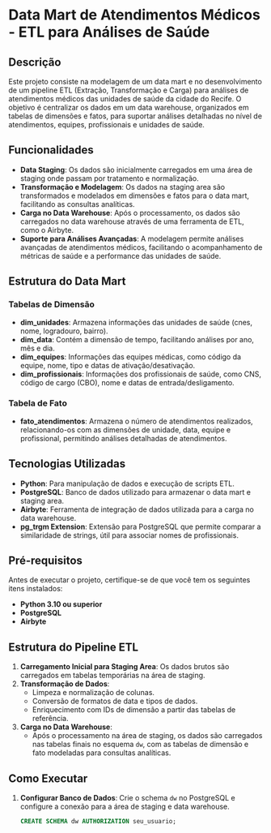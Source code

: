 # Data Mart de Atendimentos Médicos - ETL para Análises de Saúde

## Descrição

Este projeto consiste na modelagem de um data mart e no desenvolvimento de um pipeline ETL (Extração, Transformação e Carga) para análises de atendimentos médicos das unidades de saúde da cidade do Recife. O objetivo é centralizar os dados em um data warehouse, organizados em tabelas de dimensões e fatos, para suportar análises detalhadas no nível de atendimentos, equipes, profissionais e unidades de saúde.

## Funcionalidades

- **Data Staging**: Os dados são inicialmente carregados em uma área de staging onde passam por tratamento e normalização.
- **Transformação e Modelagem**: Os dados na staging area são transformados e modelados em dimensões e fatos para o data mart, facilitando as consultas analíticas.
- **Carga no Data Warehouse**: Após o processamento, os dados são carregados no data warehouse através de uma ferramenta de ETL, como o Airbyte.
- **Suporte para Análises Avançadas**: A modelagem permite análises avançadas de atendimentos médicos, facilitando o acompanhamento de métricas de saúde e a performance das unidades de saúde.

## Estrutura do Data Mart

### Tabelas de Dimensão

- **dim_unidades**: Armazena informações das unidades de saúde (cnes, nome, logradouro, bairro).
- **dim_data**: Contém a dimensão de tempo, facilitando análises por ano, mês e dia.
- **dim_equipes**: Informações das equipes médicas, como código da equipe, nome, tipo e datas de ativação/desativação.
- **dim_profissionais**: Informações dos profissionais de saúde, como CNS, código de cargo (CBO), nome e datas de entrada/desligamento.

### Tabela de Fato

- **fato_atendimentos**: Armazena o número de atendimentos realizados, relacionando-os com as dimensões de unidade, data, equipe e profissional, permitindo análises detalhadas de atendimentos.

## Tecnologias Utilizadas

- **Python**: Para manipulação de dados e execução de scripts ETL.
- **PostgreSQL**: Banco de dados utilizado para armazenar o data mart e staging area.
- **Airbyte**: Ferramenta de integração de dados utilizada para a carga no data warehouse.
- **pg_trgm Extension**: Extensão para PostgreSQL que permite comparar a similaridade de strings, útil para associar nomes de profissionais.

## Pré-requisitos

Antes de executar o projeto, certifique-se de que você tem os seguintes itens instalados:

- **Python 3.10 ou superior**
- **PostgreSQL**
- **Airbyte**

## Estrutura do Pipeline ETL

1. **Carregamento Inicial para Staging Area**: Os dados brutos são carregados em tabelas temporárias na área de staging.
2. **Transformação de Dados**:
   - Limpeza e normalização de colunas.
   - Conversão de formatos de data e tipos de dados.
   - Enriquecimento com IDs de dimensão a partir das tabelas de referência.
3. **Carga no Data Warehouse**:
   - Após o processamento na área de staging, os dados são carregados nas tabelas finais no esquema `dw`, com as tabelas de dimensão e fato modeladas para consultas analíticas.

## Como Executar

1. **Configurar Banco de Dados**: Crie o schema `dw` no PostgreSQL e configure a conexão para a área de staging e data warehouse.
   ```sql
   CREATE SCHEMA dw AUTHORIZATION seu_usuario;

